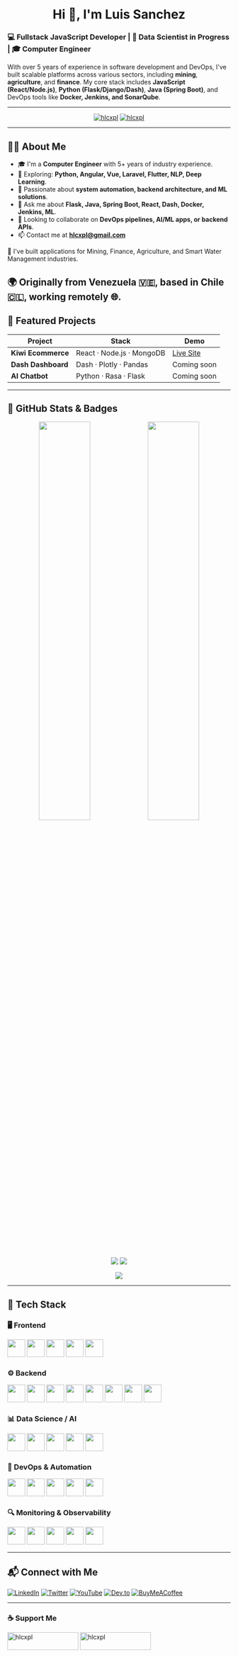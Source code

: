 <h1 align="center">Hi 👋, I'm Luis Sanchez</h1>

### 💻 Fullstack JavaScript Developer | 🧠 Data Scientist in Progress | 🎓 Computer Engineer

With over 5 years of experience in software development and DevOps, I've built scalable platforms across various sectors, including **mining**, **agriculture**, and **finance**. My core stack includes **JavaScript (React/Node.js)**, **Python (Flask/Django/Dash)**, **Java (Spring Boot)**, and DevOps tools like **Docker, Jenkins, and SonarQube**.

---

<p align="center">
  <a href="https://github.com/hlcxpl"><img src="https://komarev.com/ghpvc/?username=hlcxpl&label=Profile%20views&color=0e75b6&style=flat" alt="hlcxpl" /></a>
  <a href="https://twitter.com/hlcxpl"><img src="https://img.shields.io/twitter/follow/hlcxpl?logo=twitter&style=flat-square" alt="hlcxpl" /></a>
</p>

---

## 🧑‍💻 About Me
- 🎓 I'm a **Computer Engineer** with 5+ years of industry experience.
- 🌱 Exploring: **Python, Angular, Vue, Laravel, Flutter, NLP, Deep Learning**.
- 🧠 Passionate about **system automation, backend architecture, and ML solutions**.
- 💬 Ask me about **Flask, Java, Spring Boot, React, Dash, Docker, Jenkins, ML**.
- 👯 Looking to collaborate on **DevOps pipelines, AI/ML apps, or backend APIs**.
- 📫 Contact me at **hlcxpl@gmail.com**

💼 I've built applications for Mining, Finance, Agriculture, and Smart Water Management industries.

🌍 Originally from Venezuela 🇻🇪, based in Chile 🇨🇱, working remotely 🌐.
---

## 🧠 Featured Projects
| Project | Stack | Demo |
|--------|-------|------|
| **Kiwi Ecommerce** | React · Node.js · MongoDB | [Live Site](https://shopg-33.netlify.app) |
| **Dash Dashboard** | Dash · Plotly · Pandas | Coming soon |
| **AI Chatbot** | Python · Rasa · Flask | Coming soon |

---

## 🚀 GitHub Stats & Badges
<p align="center">
  <img src="https://github-readme-stats.vercel.app/api?username=hlcxpl&show_icons=true&theme=radical" width="48%" />
  <img src="https://github-readme-streak-stats.herokuapp.com?user=hlcxpl&theme=radical&hide_border=false" width="48%" />
</p>

<p align="center">
  <img src="https://github-profile-summary-cards.vercel.app/api/cards/repos-per-language?username=hlcxpl&theme=radical" />
  <img src="https://github-profile-summary-cards.vercel.app/api/cards/most-commit-language?username=hlcxpl&theme=radical" />
</p>

<p align="center">
  <img src="https://github-profile-trophy.vercel.app/?username=hlcxpl&theme=onedark&column=7" />
</p>

---

## 🧰 Tech Stack

### 🖥️ Frontend
<img src="https://cdn.jsdelivr.net/gh/devicons/devicon/icons/react/react-original.svg" width="40"/> 
<img src="https://cdn.jsdelivr.net/gh/devicons/devicon/icons/vuejs/vuejs-original.svg" width="40"/> 
<img src="https://cdn.jsdelivr.net/gh/devicons/devicon/icons/angularjs/angularjs-original.svg" width="40"/>
<img src="https://cdn.jsdelivr.net/gh/devicons/devicon/icons/bootstrap/bootstrap-plain.svg" width="40"/>
<img src="https://cdn.jsdelivr.net/gh/devicons/devicon/icons/tailwindcss/tailwindcss-plain.svg" width="40"/>

### ⚙️ Backend
<img src="https://cdn.jsdelivr.net/gh/devicons/devicon/icons/nodejs/nodejs-original.svg" width="40"/>
<img src="https://cdn.jsdelivr.net/gh/devicons/devicon/icons/express/express-original.svg" width="40"/>
<img src="https://cdn.jsdelivr.net/gh/devicons/devicon/icons/java/java-original.svg" width="40"/>
<img src="https://cdn.jsdelivr.net/gh/devicons/devicon/icons/spring/spring-original.svg" width="40"/>
<img src="https://cdn.jsdelivr.net/gh/devicons/devicon/icons/python/python-original.svg" width="40"/>
<img src="https://cdn.jsdelivr.net/gh/devicons/devicon/icons/flask/flask-original.svg" width="40"/>
<img src="https://cdn.jsdelivr.net/gh/devicons/devicon/icons/php/php-original.svg" width="40"/>
<img src="https://cdn.jsdelivr.net/gh/devicons/devicon/icons/laravel/laravel-plain.svg" width="40"/>

### 📊 Data Science / AI
<img src="https://cdn.jsdelivr.net/gh/devicons/devicon/icons/pandas/pandas-original.svg" width="40"/>
<img src="https://cdn.jsdelivr.net/gh/devicons/devicon/icons/numpy/numpy-original.svg" width="40"/>
<img src="https://cdn.jsdelivr.net/gh/devicons/devicon/icons/jupyter/jupyter-original.svg" width="40"/>
<img src="https://cdn.jsdelivr.net/gh/devicons/devicon/icons/tensorflow/tensorflow-original.svg" width="40"/>
<img src="https://cdn.jsdelivr.net/gh/devicons/devicon/icons/opencv/opencv-original.svg" width="40"/>

### 🧪 DevOps & Automation
<img src="https://cdn.jsdelivr.net/gh/devicons/devicon/icons/docker/docker-original.svg" width="40"/>
<img src="https://cdn.jsdelivr.net/gh/devicons/devicon/icons/github/github-original.svg" width="40"/>
<img src="https://cdn.jsdelivr.net/gh/devicons/devicon/icons/gitlab/gitlab-original.svg" width="40"/>
<img src="https://cdn.jsdelivr.net/gh/devicons/devicon/icons/jenkins/jenkins-original.svg" width="40"/>
<img src="https://cdn.jsdelivr.net/gh/devicons/devicon/icons/ansible/ansible-original.svg" width="40"/>

### 🔍 Monitoring & Observability
<img src="https://cdn.jsdelivr.net/gh/devicons/devicon/icons/grafana/grafana-original.svg" width="40"/>
<img src="https://cdn.jsdelivr.net/gh/devicons/devicon/icons/prometheus/prometheus-original.svg" width="40"/>
<img src="https://cdn.jsdelivr.net/gh/devicons/devicon/icons/elastic/elastic-original.svg" width="40"/>
<img src="https://cdn.simpleicons.org/splunk/000000" width="40"/>
<img src="https://cdn.simpleicons.org/instana/000000" width="40"/>

---

## 📬 Connect with Me

[![LinkedIn](https://img.shields.io/badge/LinkedIn-blue?logo=linkedin&style=for-the-badge)](https://www.linkedin.com/in/luisomarsanchezdiaz/)
[![Twitter](https://img.shields.io/badge/Twitter-%231DA1F2.svg?logo=twitter&style=for-the-badge)](https://twitter.com/hlcxpl)
[![YouTube](https://img.shields.io/badge/YouTube-red?logo=youtube&style=for-the-badge)](https://www.youtube.com/@hlcxpl)
[![Dev.to](https://img.shields.io/badge/Dev.to-black?logo=dev.to&style=for-the-badge)](https://dev.to/hlcxpl)
[![BuyMeACoffee](https://img.shields.io/badge/BuyMeACoffee-yellow?logo=buymeacoffee&style=for-the-badge)](https://www.buymeacoffee.com/hlcxpl)

---

### ☕ Support Me
<p><a href="https://www.buymeacoffee.com/hlcxpl"><img src="https://cdn.buymeacoffee.com/buttons/v2/default-yellow.png" height="40" width="160" alt="hlcxpl" /></a>
<a href="https://ko-fi.com/hlcxpl"><img src="https://cdn.ko-fi.com/cdn/kofi3.png?v=3" height="40" width="160" alt="hlcxpl" /></a></p>
